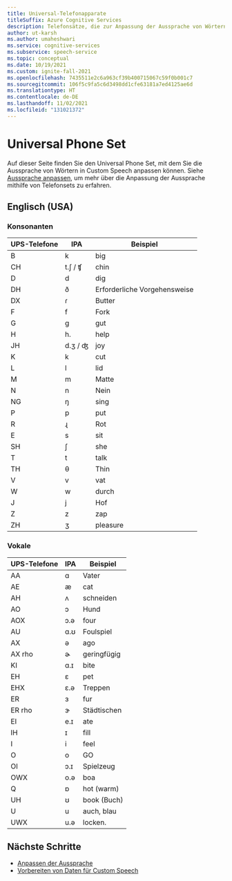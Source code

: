 ```yaml
---
title: Universal-Telefonapparate
titleSuffix: Azure Cognitive Services
description: Telefonsätze, die zur Anpassung der Aussprache von Wörtern in Speech-to-Text verwendet werden.
author: ut-karsh
ms.author: umaheshwari
ms.service: cognitive-services
ms.subservice: speech-service
ms.topic: conceptual
ms.date: 10/19/2021
ms.custom: ignite-fall-2021
ms.openlocfilehash: 7435511e2c6a963cf39b400715067c59f0b001c7
ms.sourcegitcommit: 106f5c9fa5c6d3498dd1cfe63181a7ed4125ae6d
ms.translationtype: HT
ms.contentlocale: de-DE
ms.lasthandoff: 11/02/2021
ms.locfileid: "131021372"
---
```

# <a name="universal-phone-set"></a> Universal Phone Set

Auf dieser Seite finden Sie den Universal Phone Set, mit dem Sie die Aussprache von Wörtern in Custom Speech anpassen können. Siehe [Aussprache anpassen](customize-pronunciation.md), um mehr über die Anpassung der Aussprache mithilfe von Telefonsets zu erfahren.


## <a name="english-united-states"></a>Englisch (USA)

### <a name="consonants"></a>Konsonanten

| UPS-Telefone | IPA     | Beispiel  |
|------------|---------|----------|
| B          | k       | big      |
| CH         | t.ʃ / ʧ | chin     |
| D          | d       | dig      |
| DH         | ð       | Erforderliche Vorgehensweise     |
| DX         | ɾ       | Butter   |
| F          | f       | Fork     |
| G          | g       | gut      |
| H          | h.       | help     |
| JH         | d.ʒ / ʤ | joy      |
| K          | k       | cut      |
| L          | l       | lid      |
| M          | m       | Matte      |
| N          | n       | Nein       |
| NG         | ŋ       | sing     |
| P          | p       | put      |
| R          | ɻ       | Rot      |
| E          | s       | sit      |
| SH         | ʃ       | she      |
| T          | t       | talk     |
| TH         | θ       | Thin     |
| V          | v       | vat      |
| W          | w       | durch     |
| J          | j       | Hof     |
| Z          | z       | zap      |
| ZH         | ʒ       | pleasure |

### <a name="vowels"></a>Vokale

| UPS-Telefone | IPA | Beispiel   |
|-----------|-----|-----------|
| AA        | ɑ   | Vater    |
| AE        | æ   | cat       |
| AH        | ʌ   | schneiden       |
| AO        | ɔ   | Hund       |
| AOX       | ɔ.ə | four      |
| AU        | ɑ.ʊ | Foulspiel      |
| AX        | ə   | ago       |
| AX rho    | ɚ   | geringfügig     |
| KI        | ɑ.ɪ | bite      |
| EH        | ɛ   | pet       |
| EHX       | ɛ.ə | Treppen    |
| ER        | ɜ   | fur       |
| ER rho    | ɝ   | Städtischen     |
| EI        | e.ɪ | ate       |
| IH        | ɪ   | fill      |
| I         | i   | feel      |
| O         | o   | GO        |
| OI        | ɔ.ɪ | Spielzeug       |
| OWX       | o.ə | boa       |
| Q         | ɒ   | hot (warm)       |
| UH        | ʊ   | book (Buch)      |
| U         | u   | auch, blau |
| UWX       | u.ə | locken.      |

## <a name="next-steps"></a>Nächste Schritte

* [Anpassen der Aussprache](customize-pronunciation.md)
* [Vorbereiten von Daten für Custom Speech](how-to-custom-speech-test-and-train.md)
